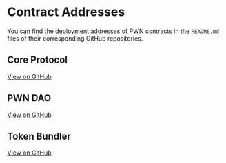 # Contract Addresses

You can find the deployment addresses of PWN contracts in the `README.md` files of their corresponding GitHub repositories.

## Core Protocol

[View on GitHub](https://github.com/PWNDAO/pwn_contracts/blob/master/README.md)

## PWN DAO

[View on GitHub](https://github.com/PWNDAO/pwn_dao/blob/main/README.md#deployed-addresses-on-ethereum)

## Token Bundler

[View on GitHub](https://github.com/PWNDAO/TokenBundler/blob/master/README.md#deployed-addresses)

